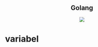 <h2 align="center">Golang</h2>
<p align="center">
<img src="https://caraguna.com/wp-content/uploads/2022/02/golang-1031x570.jpg"/>
</p>

# variabel
